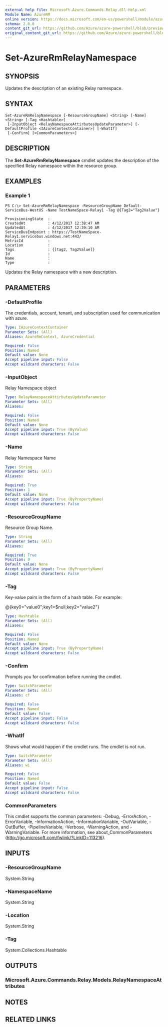 ```yaml
---
external help file: Microsoft.Azure.Commands.Relay.dll-Help.xml
Module Name: AzureRM
online version: https://docs.microsoft.com/en-us/powershell/module/azurerm.relay/set-azurermrelaynamespace
schema: 2.0.0
content_git_url: https://github.com/Azure/azure-powershell/blob/preview/src/ResourceManager/Relay/Commands.Relay/help/Set-AzureRmRelayNamespace.md
original_content_git_url: https://github.com/Azure/azure-powershell/blob/preview/src/ResourceManager/Relay/Commands.Relay/help/Set-AzureRmRelayNamespace.md
---
```


# Set-AzureRmRelayNamespace

## SYNOPSIS
Updates the description of an existing Relay namespace.

## SYNTAX

```
Set-AzureRmRelayNamespace [-ResourceGroupName] <String> [-Name] <String> [-Tag <Hashtable>]
 [-InputObject <RelayNamespaceAttirbutesUpdateParameter>] [-DefaultProfile <IAzureContextContainer>] [-WhatIf]
 [-Confirm] [<CommonParameters>]
```

## DESCRIPTION
The **Set-AzureRmRelayNamespace** cmdlet updates the description of the specified Relay namespace within the resource group.

## EXAMPLES

### Example 1
```
PS C:\> Set-AzureRmRelayNamespace -ResourceGroupName Default-ServiceBus-WestUS -Name TestNameSpace-Relay1 -Tag @{Tag2="Tag2Value"}

ProvisioningState  :
CreatedAt          : 4/12/2017 12:38:47 AM
UpdatedAt          : 4/12/2017 12:39:10 AM
ServiceBusEndpoint : https://TestNameSpace-Relay1.servicebus.windows.net:443/
MetricId           :
Location           :
Tags               : {[tag2, Tag2Value]}
Id                 :
Name               :
Type               :
```

Updates the Relay namespace with a new description.

## PARAMETERS

### -DefaultProfile
The credentials, account, tenant, and subscription used for communication with azure.

```yaml
Type: IAzureContextContainer
Parameter Sets: (All)
Aliases: AzureRmContext, AzureCredential

Required: False
Position: Named
Default value: None
Accept pipeline input: False
Accept wildcard characters: False
```

### -InputObject
Relay Namespace object

```yaml
Type: RelayNamespaceAttirbutesUpdateParameter
Parameter Sets: (All)
Aliases: 

Required: False
Position: Named
Default value: None
Accept pipeline input: True (ByValue)
Accept wildcard characters: False
```

### -Name
Relay Namespace Name

```yaml
Type: String
Parameter Sets: (All)
Aliases: 

Required: True
Position: 1
Default value: None
Accept pipeline input: True (ByPropertyName)
Accept wildcard characters: False
```

### -ResourceGroupName
Resource Group Name.

```yaml
Type: String
Parameter Sets: (All)
Aliases: 

Required: True
Position: 0
Default value: None
Accept pipeline input: True (ByPropertyName)
Accept wildcard characters: False
```

### -Tag
Key-value pairs in the form of a hash table. For example:

@{key0="value0";key1=$null;key2="value2"}

```yaml
Type: Hashtable
Parameter Sets: (All)
Aliases: 

Required: False
Position: Named
Default value: None
Accept pipeline input: True (ByPropertyName)
Accept wildcard characters: False
```

### -Confirm
Prompts you for confirmation before running the cmdlet.

```yaml
Type: SwitchParameter
Parameter Sets: (All)
Aliases: cf

Required: False
Position: Named
Default value: False
Accept pipeline input: False
Accept wildcard characters: False
```

### -WhatIf
Shows what would happen if the cmdlet runs.
The cmdlet is not run.

```yaml
Type: SwitchParameter
Parameter Sets: (All)
Aliases: wi

Required: False
Position: Named
Default value: False
Accept pipeline input: False
Accept wildcard characters: False
```

### CommonParameters
This cmdlet supports the common parameters: -Debug, -ErrorAction, -ErrorVariable, -InformationAction, -InformationVariable, -OutVariable, -OutBuffer, -PipelineVariable, -Verbose, -WarningAction, and -WarningVariable. For more information, see about_CommonParameters (http://go.microsoft.com/fwlink/?LinkID=113216).

## INPUTS

### -ResourceGroupName
 System.String

### -NamespaceName
 System.String

### -Location
 System.String

### -Tag
 System.Collections.Hashtable

## OUTPUTS

### Microsoft.Azure.Commands.Relay.Models.RelayNamespaceAttributes

## NOTES

## RELATED LINKS

